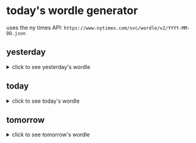 # today's wordle generator

uses the ny times API: `https://www.nytimes.com/svc/wordle/v2/YYYY-MM-DD.json`

## yesterday

<details>
    <summary>click to see yesterday's wordle</summary>

    aisle

</details>

## today

<details>
    <summary>click to see today's wordle</summary>

    brass

</details>

## tomorrow

<details>
    <summary>click to see tomorrow's wordle</summary>

    harsh

</details>
